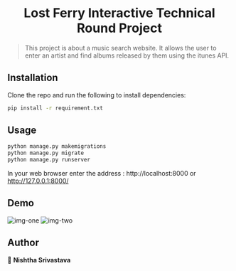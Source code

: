 <h1 align="center">Lost Ferry Interactive Technical Round Project</h1>

> This project is about a music search website. It allows the user to enter an artist and find albums released by them using the itunes API.

## Installation

Clone the repo and run the following to install dependencies:

```sh
pip install -r requirement.txt
```

## Usage

```sh
python manage.py makemigrations
python manage.py migrate
python manage.py runserver
```

In your web browser enter the address : http://localhost:8000 or http://127.0.0.1:8000/

## Demo
![img-one](https://user-images.githubusercontent.com/40169051/216427767-99686a69-e4a8-41f7-b7c8-5d9c96e309f9.png)
![img-two](https://user-images.githubusercontent.com/40169051/216427822-2a05f55a-3713-473a-8bc5-c8b37b975e1d.png)

## Author

👤 **Nishtha Srivastava**
